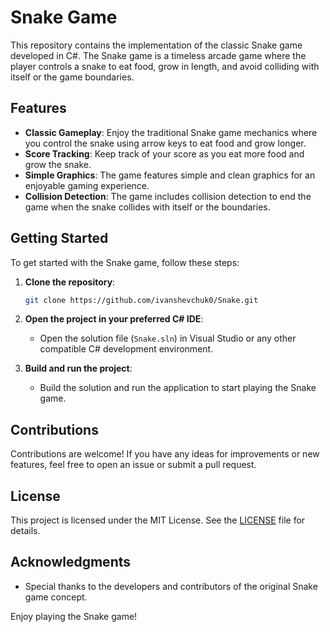 # Snake Game

This repository contains the implementation of the classic Snake game developed in C#. The Snake game is a timeless arcade game where the player controls a snake to eat food, grow in length, and avoid colliding with itself or the game boundaries.

## Features

- **Classic Gameplay**: Enjoy the traditional Snake game mechanics where you control the snake using arrow keys to eat food and grow longer.
- **Score Tracking**: Keep track of your score as you eat more food and grow the snake.
- **Simple Graphics**: The game features simple and clean graphics for an enjoyable gaming experience.
- **Collision Detection**: The game includes collision detection to end the game when the snake collides with itself or the boundaries.

## Getting Started

To get started with the Snake game, follow these steps:

1. **Clone the repository**:
   ```bash
   git clone https://github.com/ivanshevchuk0/Snake.git
   ```

2. **Open the project in your preferred C# IDE**:
   - Open the solution file (`Snake.sln`) in Visual Studio or any other compatible C# development environment.

3. **Build and run the project**:
   - Build the solution and run the application to start playing the Snake game.

## Contributions

Contributions are welcome! If you have any ideas for improvements or new features, feel free to open an issue or submit a pull request.

## License

This project is licensed under the MIT License. See the [LICENSE](LICENSE) file for details.

## Acknowledgments

- Special thanks to the developers and contributors of the original Snake game concept.

Enjoy playing the Snake game!
